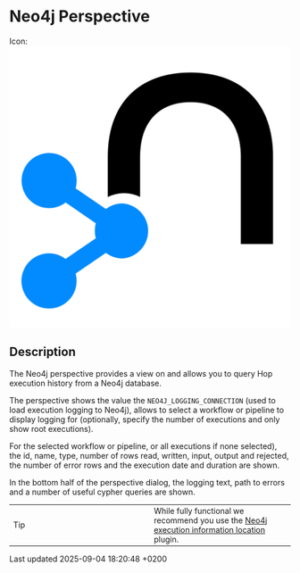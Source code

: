 <div id="header">

# Neo4j Perspective

</div>

<div id="content">

<div id="preamble">

<div class="sectionbody">

<div class="paragraph">

Icon: <span class="image">![neo4j logo](/images/icons/neo4j_logo.svg)</span>

</div>

</div>

</div>

<div class="sect1">

## Description

<div class="sectionbody">

<div class="paragraph">

The Neo4j perspective provides a view on and allows you to query Hop execution history from a Neo4j database.

</div>

<div class="paragraph">

The perspective shows the value the `NEO4J_LOGGING_CONNECTION` (used to load execution logging to Neo4j), allows to select a workflow or pipeline to display logging for (optionally, specify the number of executions and only show root executions).

</div>

<div class="paragraph">

For the selected workflow or pipeline, or all executions if none selected), the id, name, type, number of rows read, written, input, output and rejected, the number of error rows and the execution date and duration are shown.

</div>

<div class="paragraph">

In the bottom half of the perspective dialog, the logging text, path to errors and a number of useful cypher queries are shown.

</div>

<div class="admonitionblock tip">

<table>
<colgroup>
<col style="width: 50%" />
<col style="width: 50%" />
</colgroup>
<tbody>
<tr class="odd">
<td><div class="title">
Tip
</div></td>
<td>While fully functional we recommend you use the <a href="metadata-types/neo4j/neo4j-location-type.X30CocVgH1">Neo4j</a> <a href="metadata-types/execution-information-location.X30CocVgH1">execution information location</a> plugin.</td>
</tr>
</tbody>
</table>

</div>

</div>

</div>

</div>

<div id="footer">

<div id="footer-text">

Last updated 2025-09-04 18:20:48 +0200

</div>

</div>
